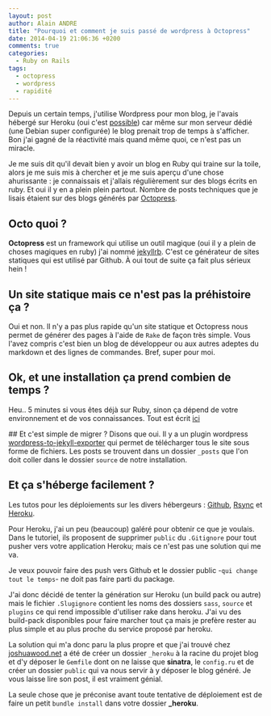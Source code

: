 ```yaml
---
layout: post
author: Alain ANDRE
title: "Pourquoi et comment je suis passé de wordpress à Octopress"
date: 2014-04-19 21:06:36 +0200
comments: true
categories:
  - Ruby on Rails
tags:
  - octopress
  - wordpress
  - rapidité
---
```

Depuis un certain temps, j'utilise Wordpress pour mon blog, je l'avais hébergé sur Heroku (oui c'est [possible](https://github.com/mchung/wordpress-on-heroku)) car même sur mon serveur dédié (une Debian super configurée) le blog prenait trop de temps à s'afficher. Bon j'ai gagné de la réactivité mais quand même quoi, ce n'est pas un miracle.

Je me suis dit qu'il devait bien y avoir un blog en Ruby qui traine sur la toile, alors je me suis mis à chercher et je me suis aperçu d'une chose ahurissante : je connaissais et j'allais régulièrement sur des blogs écrits en ruby. Et oui il y en a plein plein partout. Nombre de posts techniques que je lisais étaient sur des blogs générés par [Octopress](http://octopress.org).

## Octo quoi ?
**Octopress** est un framework qui utilise un outil magique (oui il y a plein de choses magiques en ruby) j'ai nommé [jekyllrb](http://jekyllrb.com/). C'est ce générateur de sites statiques qui est utilisé par Github. À oui tout de suite ça fait plus sérieux hein !

## Un site statique mais ce n'est pas la préhistoire ça ?
Oui et non. Il n'y a pas plus rapide qu'un site statique et Octopress nous permet de générer des pages à l'aide de `Rake` de façon très simple. Vous l'avez compris c'est bien un blog de développeur ou aux autres adeptes du markdown et des lignes de commandes. Bref, super pour moi.

## Ok, et une installation ça prend combien de temps ?
Heu.. 5 minutes si vous êtes déjà sur Ruby, sinon ça dépend de votre environnement et de vos connaissances. Tout est écrit [ici](http://octopress.org/docs/setup/)

## Et c'est simple de migrer ?
Disons que oui. Il y a un plugin wordpress [wordpress-to-jekyll-exporter](https://github.com/benbalter/wordpress-to-jekyll-exporter) qui permet de télécharger tous le site sous forme de fichiers. Les posts se trouvent dans un dossier `_posts` que l'on doit coller dans le dossier `source` de notre installation.

## Et ça s'héberge facilement ?
Les tutos pour les déploiements sur les divers hébergeurs : [Github](http://octopress.org/docs/deploying/github), [Rsync](http://octopress.org/docs/deploying/rsync) et [Heroku](http://octopresssorg/docs/deploying/heroku).

Pour Heroku, j'ai un peu (beaucoup) galéré pour obtenir ce que je voulais. Dans le tutoriel, ils proposent de supprimer `public` du `.Gitignore` pour tout pusher vers votre application Heroku; mais ce n'est pas une solution qui me va.

Je veux pouvoir faire des push vers Github et le dossier public -`qui change tout le temps`- ne doit pas faire parti du package.

J'ai donc décidé de tenter la génération sur Heroku (un build pack ou autre) mais le fichier `.Slugignore` contient les noms des dossiers `sass`, `source` et `plugins` ce qui rend impossible d'utiliser rake dans heroku. J'ai vu des build-pack disponibles pour faire marcher tout ça mais je prefère rester au plus simple et au plus proche du service proposé par heroku.

La solution qui m'a donc paru la plus propre et que j'ai trouvé chez [joshuawood.net](http://joshuawood.net/how-to-deploy-jekyll-slash-octopress-to-heroku/) a été de créer un dossier `_heroku` à la racine du projet blog et d'y déposer le `Gemfile` dont on ne laisse que **sinatra**, le `config.ru` et de créer un dossier `public` qui va nous servir à y déposer le blog généré. Je vous laisse lire son post, il est vraiment génial.

La seule chose que je préconise avant toute tentative de déploiement est de faire un petit `bundle install` dans votre dossier **_heroku**.
